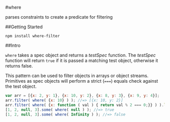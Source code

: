 #where

parses constraints to create a predicate for filtering

##Getting Started

`npm install where-filter`

##Intro

`where` takes a spec object and returns a _testSpec_ function.  The _testSpec_ function will return
`true` if it is passed a matching test object, otherwise it returns false.

This pattern can be used to filter objects in arrays or object streams.  Primitives as spec objects
will perform a strict (`===`) equals check against the test object.

```javascript
var arr = [{x: 2, y: 1}, {x: 10, y: 2}, {x: 8, y: 3}, {x: 9, y: 4}];
arr.filter( where( {x: 10} ) ); //=> [{x: 10, y: 2}]
arr.filter( where( {x: function ( val ) { return val % 2 === 0;}} ) ).length; //-> 3
[1, 2, null, 3].some( where( null ) ); //=> true
[1, 2, null, 3].some( where( Infinity ) ); //=> false
```

